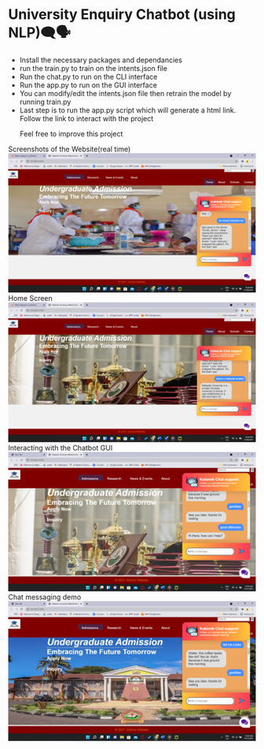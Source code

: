 # University Enquiry Chatbot (using NLP)🗨️🗣️
<p>
 <ul>
     <li>Install the necessary packages and dependancies</li>
     <li>run the train.py to train on the intents.json file</li>
     <li>Run the chat.py to run on the CLI interface</li>
     <li>Run the app.py to run on the GUI interface</li>
     <li>You can modify/edit the intents.json file then retrain the model by running train.py</li>
  <li>Last step is to run the app.py script which will generate a html link. Follow the link to interact with the project
  <p>Feel free to improve this project</p>
 </ul>
</p>
<div
     <caption> Screenshots of the Website(real time)</caption>
     <img src="Screenshot (48).png">
       <caption>Home Screen</caption>
     <img src="Screenshot (50).png">
     <caption> Interacting with the Chatbot GUI </caption>
     <img src="Screenshot (56).png">
       <caption> Chat messaging demo </caption>
     <img src="Screenshot (57).png">
</div>
